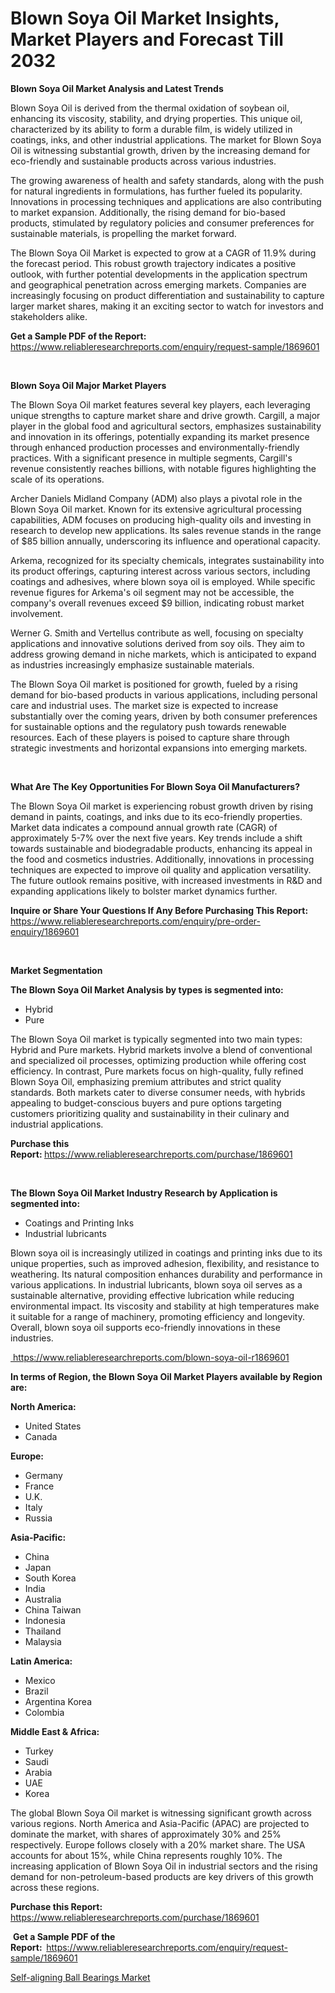 <p><h1>Blown Soya Oil Market Insights, Market Players and Forecast Till 2032</h1></p><p><strong>Blown Soya Oil Market Analysis and Latest Trends</strong></p>
<p><p>Blown Soya Oil is derived from the thermal oxidation of soybean oil, enhancing its viscosity, stability, and drying properties. This unique oil, characterized by its ability to form a durable film, is widely utilized in coatings, inks, and other industrial applications. The market for Blown Soya Oil is witnessing substantial growth, driven by the increasing demand for eco-friendly and sustainable products across various industries. </p><p>The growing awareness of health and safety standards, along with the push for natural ingredients in formulations, has further fueled its popularity. Innovations in processing techniques and applications are also contributing to market expansion. Additionally, the rising demand for bio-based products, stimulated by regulatory policies and consumer preferences for sustainable materials, is propelling the market forward.</p><p>The Blown Soya Oil Market is expected to grow at a CAGR of 11.9% during the forecast period. This robust growth trajectory indicates a positive outlook, with further potential developments in the application spectrum and geographical penetration across emerging markets. Companies are increasingly focusing on product differentiation and sustainability to capture larger market shares, making it an exciting sector to watch for investors and stakeholders alike.</p></p>
<p><strong>Get a Sample PDF of the Report:&nbsp;</strong> <a href="https://www.reliableresearchreports.com/enquiry/request-sample/1869601?utm_campaign=3028&utm_medium=2&utm_source=Github&utm_content=ia&utm_term=03042025&utm_id=blown-soya-oil">https://www.reliableresearchreports.com/enquiry/request-sample/1869601</a></p>
<p>&nbsp;</p>
<p><strong>Blown Soya Oil Major Market Players</strong></p>
<p><p>The Blown Soya Oil market features several key players, each leveraging unique strengths to capture market share and drive growth. Cargill, a major player in the global food and agricultural sectors, emphasizes sustainability and innovation in its offerings, potentially expanding its market presence through enhanced production processes and environmentally-friendly practices. With a significant presence in multiple segments, Cargill's revenue consistently reaches billions, with notable figures highlighting the scale of its operations.</p><p>Archer Daniels Midland Company (ADM) also plays a pivotal role in the Blown Soya Oil market. Known for its extensive agricultural processing capabilities, ADM focuses on producing high-quality oils and investing in research to develop new applications. Its sales revenue stands in the range of $85 billion annually, underscoring its influence and operational capacity.</p><p>Arkema, recognized for its specialty chemicals, integrates sustainability into its product offerings, capturing interest across various sectors, including coatings and adhesives, where blown soya oil is employed. While specific revenue figures for Arkema's oil segment may not be accessible, the company's overall revenues exceed $9 billion, indicating robust market involvement.</p><p>Werner G. Smith and Vertellus contribute as well, focusing on specialty applications and innovative solutions derived from soy oils. They aim to address growing demand in niche markets, which is anticipated to expand as industries increasingly emphasize sustainable materials.</p><p>The Blown Soya Oil market is positioned for growth, fueled by a rising demand for bio-based products in various applications, including personal care and industrial uses. The market size is expected to increase substantially over the coming years, driven by both consumer preferences for sustainable options and the regulatory push towards renewable resources. Each of these players is poised to capture share through strategic investments and horizontal expansions into emerging markets.</p></p>
<p>&nbsp;</p>
<p><strong>What Are The Key Opportunities For Blown Soya Oil Manufacturers?</strong></p>
<p><p>The Blown Soya Oil market is experiencing robust growth driven by rising demand in paints, coatings, and inks due to its eco-friendly properties. Market data indicates a compound annual growth rate (CAGR) of approximately 5-7% over the next five years. Key trends include a shift towards sustainable and biodegradable products, enhancing its appeal in the food and cosmetics industries. Additionally, innovations in processing techniques are expected to improve oil quality and application versatility. The future outlook remains positive, with increased investments in R&D and expanding applications likely to bolster market dynamics further.</p></p>
<p><strong>Inquire or Share Your Questions If Any Before Purchasing This Report:</strong> <a href="https://www.reliableresearchreports.com/enquiry/pre-order-enquiry/1869601?utm_campaign=3028&utm_medium=2&utm_source=Github&utm_content=ia&utm_term=03042025&utm_id=blown-soya-oil">https://www.reliableresearchreports.com/enquiry/pre-order-enquiry/1869601</a></p>
<p>&nbsp;</p>
<p><strong>Market Segmentation</strong></p>
<p><strong>The Blown Soya Oil Market Analysis by types is segmented into:</strong></p>
<p><ul><li>Hybrid</li><li>Pure</li></ul></p>
<p><p>The Blown Soya Oil market is typically segmented into two main types: Hybrid and Pure markets. Hybrid markets involve a blend of conventional and specialized oil processes, optimizing production while offering cost efficiency. In contrast, Pure markets focus on high-quality, fully refined Blown Soya Oil, emphasizing premium attributes and strict quality standards. Both markets cater to diverse consumer needs, with hybrids appealing to budget-conscious buyers and pure options targeting customers prioritizing quality and sustainability in their culinary and industrial applications.</p></p>
<p><strong>Purchase this Report:&nbsp;</strong><a href="https://www.reliableresearchreports.com/purchase/1869601?utm_campaign=3028&utm_medium=2&utm_source=Github&utm_content=ia&utm_term=03042025&utm_id=blown-soya-oil">https://www.reliableresearchreports.com/purchase/1869601</a></p>
<p>&nbsp;</p>
<p><strong>The Blown Soya Oil Market Industry Research by Application is segmented into:</strong></p>
<p><ul><li>Coatings and Printing Inks</li><li>Industrial lubricants</li></ul></p>
<p><p>Blown soya oil is increasingly utilized in coatings and printing inks due to its unique properties, such as improved adhesion, flexibility, and resistance to weathering. Its natural composition enhances durability and performance in various applications. In industrial lubricants, blown soya oil serves as a sustainable alternative, providing effective lubrication while reducing environmental impact. Its viscosity and stability at high temperatures make it suitable for a range of machinery, promoting efficiency and longevity. Overall, blown soya oil supports eco-friendly innovations in these industries.</p></p>
<p><a href="https://www.reliableresearchreports.com/blown-soya-oil-r1869601?utm_campaign=3028&utm_medium=2&utm_source=Github&utm_content=ia&utm_term=03042025&utm_id=blown-soya-oil">&nbsp;https://www.reliableresearchreports.com/blown-soya-oil-r1869601</a></p>
<p><strong>In terms of Region, the Blown Soya Oil Market Players available by Region are:</strong></p>
<p>
    <p> <strong> North America: </strong>
        <ul>
            <li>United States</li>
            <li>Canada</li>
        </ul>
        </p> 
    <p> <strong> Europe: </strong>
        <ul>
            <li>Germany</li>
            <li>France</li>
            <li>U.K.</li>
            <li>Italy</li>
            <li>Russia</li>
        </ul>
        </p> 
    <p> <strong> Asia-Pacific: </strong>
        <ul>
            <li>China</li>
            <li>Japan</li>
            <li>South Korea</li>
            <li>India</li>
            <li>Australia</li>
            <li>China Taiwan</li>
            <li>Indonesia</li>
            <li>Thailand</li>
            <li>Malaysia</li>
        </ul>
        </p> 
    <p> <strong> Latin America: </strong>
        <ul>
            <li>Mexico</li>
            <li>Brazil</li>
            <li>Argentina Korea</li>
            <li>Colombia</li>
        </ul>
        </p> 
    <p> <strong> Middle East & Africa: </strong>
        <ul>
            <li>Turkey</li>
            <li>Saudi</li>
            <li>Arabia</li>
            <li>UAE</li>
            <li>Korea</li>
        </ul>
    </p>
    </p>
<p><p>The global Blown Soya Oil market is witnessing significant growth across various regions. North America and Asia-Pacific (APAC) are projected to dominate the market, with shares of approximately 30% and 25% respectively. Europe follows closely with a 20% market share. The USA accounts for about 15%, while China represents roughly 10%. The increasing application of Blown Soya Oil in industrial sectors and the rising demand for non-petroleum-based products are key drivers of this growth across these regions.</p></p>
<p><strong>Purchase this Report: </strong><a href="https://www.reliableresearchreports.com/purchase/1869601?utm_campaign=3028&utm_medium=2&utm_source=Github&utm_content=ia&utm_term=03042025&utm_id=blown-soya-oil">https://www.reliableresearchreports.com/purchase/1869601</a></p>
<p>&nbsp;<strong>Get a Sample PDF of the Report:&nbsp;&nbsp;</strong><a href="https://www.reliableresearchreports.com/enquiry/request-sample/1869601?utm_campaign=3028&utm_medium=2&utm_source=Github&utm_content=ia&utm_term=03042025&utm_id=blown-soya-oil">https://www.reliableresearchreports.com/enquiry/request-sample/1869601</a></p>
<p><strong></strong></p>
<p><p><a href="https://github.com/haaszgettre6/Market-Research-Report-List-1/blob/main/self-aligning-ball-bearings-market.md?utm_campaign=3028&utm_medium=2&utm_source=Github&utm_content=ia&utm_term=03042025&utm_id=blown-soya-oil">Self-aligning Ball Bearings Market</a></p></p>